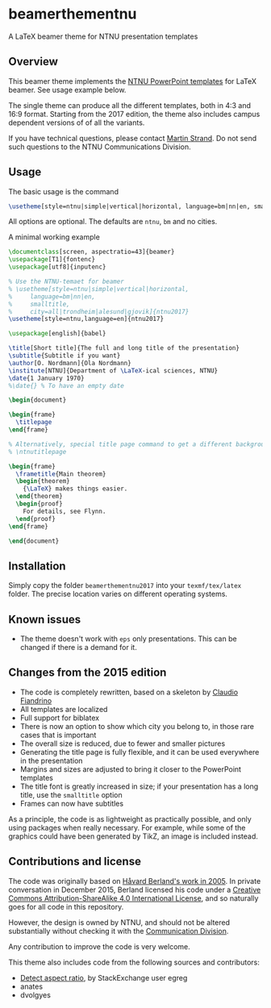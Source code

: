 # beamerthementnu
A LaTeX beamer theme for NTNU presentation templates


## Overview

This beamer theme implements the [NTNU PowerPoint templates](https://innsida.ntnu.no/wiki/-/wiki/Norsk/Lage+presentasjon) 
for LaTeX beamer. See usage example below.

The single theme can produce all the different templates, both in 4:3
and 16:9 format. Starting from the 2017 edition, the theme also includes
campus dependent versions of of all the variants.

If you have technical questions, please contact [Martin Strand](https://www.ntnu.edu/employees/martin.strand). 
Do not send such questions to the NTNU Communications Division.


## Usage

The basic usage is the command

```latex
\usetheme[style=ntnu|simple|vertical|horizontal, language=bm|nn|en, smalltitle, city=all|trondheim|alesund|gjovik]{ntnu2017}
```

All options are optional. The defaults are `ntnu`, `bm` and no cities.

A minimal working example

```latex
\documentclass[screen, aspectratio=43]{beamer}
\usepackage[T1]{fontenc}
\usepackage[utf8]{inputenc}

% Use the NTNU-temaet for beamer 
% \usetheme[style=ntnu|simple|vertical|horizontal, 
%     language=bm|nn|en, 
%     smalltitle, 
%     city=all|trondheim|alesund|gjovik]{ntnu2017}
\usetheme[style=ntnu,language=en]{ntnu2017}

\usepackage[english]{babel}

\title[Short title]{The full and long title of the presentation}
\subtitle{Subtitle if you want}
\author[O. Nordmann]{Ola Nordmann}
\institute[NTNU]{Department of \LaTeX-ical sciences, NTNU}
\date{1 January 1970}
%\date{} % To have an empty date

\begin{document}

\begin{frame}
  \titlepage
\end{frame}

% Alternatively, special title page command to get a different background
% \ntnutitlepage

\begin{frame}
  \frametitle{Main theorem}
  \begin{theorem}
    {\LaTeX} makes things easier.
  \end{theorem}
  \begin{proof}
    For details, see Flynn.
  \end{proof}
\end{frame}

\end{document}
```


## Installation

Simply copy the folder `beamerthementnu2017` into your `texmf/tex/latex` folder. 
The precise location varies on different operating systems. 


## Known issues

 - The theme doesn't work with `eps` only presentations. This can be changed if there is a demand for it.

## Changes from the 2015 edition

 - The code is completely rewritten, based on a skeleton by [Claudio Fiandrino](https://tex.stackexchange.com/questions/146529/design-a-custom-beamer-theme-from-scratch)
 - All templates are localized
 - Full support for biblatex
 - There is now an option to show which city you belong to, in those rare cases that is important
 - The overall size is reduced, due to fewer and smaller pictures
 - Generating the title page is fully flexible, and it can be used everywhere in the presentation
 - Margins and sizes are adjusted to bring it closer to the PowerPoint templates
 - The title font is greatly increased in size; if your presentation has a long title, use the `smalltitle` option
 - Frames can now have subtitles
 
As a principle, the code is as lightweight as practically possible, and
only using packages when really necessary. For example, while some of
the graphics could have been generated by TikZ, an image is included
instead.


## Contributions and license

The code was originally based on [Håvard Berland's work in 2005](http://www.pvv.ntnu.no/~berland/ntnubeamer/). In private conversation
in December 2015, Berland licensed his code under a [Creative Commons 
Attribution-ShareAlike 4.0 International License](http://creativecommons.org/licenses/by-sa/4.0/), and so naturally goes 
for all code in this repository.

However, the design is owned by NTNU, and should not be altered 
substantially without checking it with the [Communication Division](https://www.ntnu.no/adm/komm).

Any contribution to improve the code is very welcome.

This theme also includes code from the following sources and contributors:
 - [Detect aspect ratio](http://tex.stackexchange.com/questions/123106/detect-aspect-ratio-in-beamer), by StackExchange user egreg
 - anates
 - dvolgyes
